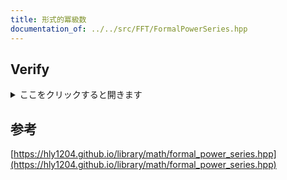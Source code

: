 ```yaml
---
title: 形式的冪級数
documentation_of: ../../src/FFT/FormalPowerSeries.hpp
---
```

## Verify
<details>
<summary>ここをクリックすると開きます</summary>

<input disabled type="checkbox"> [LibreOJ #6538. 烷基计数 加强版 加强版](https://loj.ac/p/6538)

</details>

## 参考
[https://hly1204.github.io/library/math/formal_power_series.hpp](https://hly1204.github.io/library/math/formal_power_series.hpp)